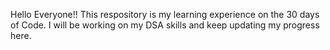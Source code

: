 Hello Everyone!!
This respository is my learning experience on the 30 days of Code.
I will be working on my DSA skills and keep updating my progress here.

